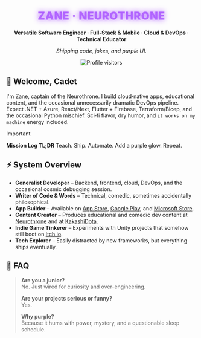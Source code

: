 <h1 style="text-align:center; color:#B266FF; font-weight:900; letter-spacing:1px; text-shadow:0 0 15px #A64DFF;">
  ZANE · NEUROTHRONE
</h1>

<p style="text-align:center;">
  <strong>Versatile Software Engineer · Full-Stack & Mobile · Cloud & DevOps · Technical Educator</strong>
</p>

<p style="text-align:center;">
  <em>Shipping code, jokes, and purple UI.</em>
</p>

<p style="text-align:center;">
  <img src="https://komarev.com/ghpvc/?username=neurothrone&style=for-the-badge&color=B266FF&label=VISITORS" alt="Profile visitors" />
</p>

## 👋 Welcome, Cadet

I'm Zane, captain of the Neurothrone. I build cloud‑native apps, educational content, and the occasional unnecessarily
dramatic DevOps pipeline. Expect .NET + Azure, React/Next, Flutter + Firebase, Terraform/Bicep, and the occasional
Python mischief. Sci‑fi flavor, dry humor, and `it works on my machine` energy included.

> [!IMPORTANT]
> **Mission Log TL;DR**
> Teach. Ship. Automate. Add a purple glow. Repeat.

## ⚡ System Overview

- **Generalist Developer** – Backend, frontend, cloud, DevOps, and the occasional cosmic debugging session.
- **Writer of Code & Words** – Technical, comedic, sometimes accidentally philosophical.
- **App Builder** – Available on [App Store][apple-app-store], [Google Play][google-play],
  and [Microsoft Store][microsoft-store].
- **Content Creator** – Produces educational and comedic dev content at [Neurothrone][youtube-neurothrone] and
  at [KakashiDota][youtube-kakashidota].
- **Indie Game Tinkerer** – Experiments with Unity projects that somehow still boot on [Itch.io][itch-io].
- **Tech Explorer** – Easily distracted by new frameworks, but everything ships eventually.

## 🧠 FAQ

> **Are you a junior?**  
> No. Just wired for curiosity and over-engineering.
>
> **Are your projects serious or funny?**  
> Yes.
>
> **Why purple?**  
> Because it hums with power, mystery, and a questionable sleep schedule.


[linkedin]: https://www.linkedin.com/in/neurothrone
[apple-app-store]: https://apps.apple.com/us/developer/zane-neurothrone/id1475655110
[google-play]: https://play.google.com/store/apps/dev?id=4653025319395600972
[microsoft-store]: https://apps.microsoft.com/search/publisher?name=Neurothrone&hl=en-us&gl=US
[youtube-neurothrone]: https://www.youtube.com/@neurothrone
[youtube-kakashidota]: https://www.youtube.com/@KakashiDota
[itch-io]: https://neurothrone.itch.io
